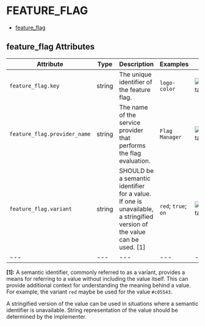 
<!--- Hugo front matter used to generate the website version of this page:
--->

# FEATURE_FLAG

- [feature_flag](#feature_flag)


## feature_flag Attributes

| Attribute  | Type | Description  | Examples  | Stability |
|---|---|---|---|---|
| `feature_flag.key` |  string | The unique identifier of the feature flag.  | `logo-color` | ![Experimental](https://img.shields.io/badge/-experimental-blue) |
| `feature_flag.provider_name` |  string | The name of the service provider that performs the flag evaluation.  | `Flag Manager` | ![Experimental](https://img.shields.io/badge/-experimental-blue) |
| `feature_flag.variant` |  string | SHOULD be a semantic identifier for a value. If one is unavailable, a stringified version of the value can be used. [1] | `red`; `true`; `on` | ![Experimental](https://img.shields.io/badge/-experimental-blue) |
|---|---|---|---|---|

**[1]:** A semantic identifier, commonly referred to as a variant, provides a means
for referring to a value without including the value itself. This can
provide additional context for understanding the meaning behind a value.
For example, the variant `red` maybe be used for the value `#c05543`.

A stringified version of the value can be used in situations where a
semantic identifier is unavailable. String representation of the value
should be determined by the implementer.

